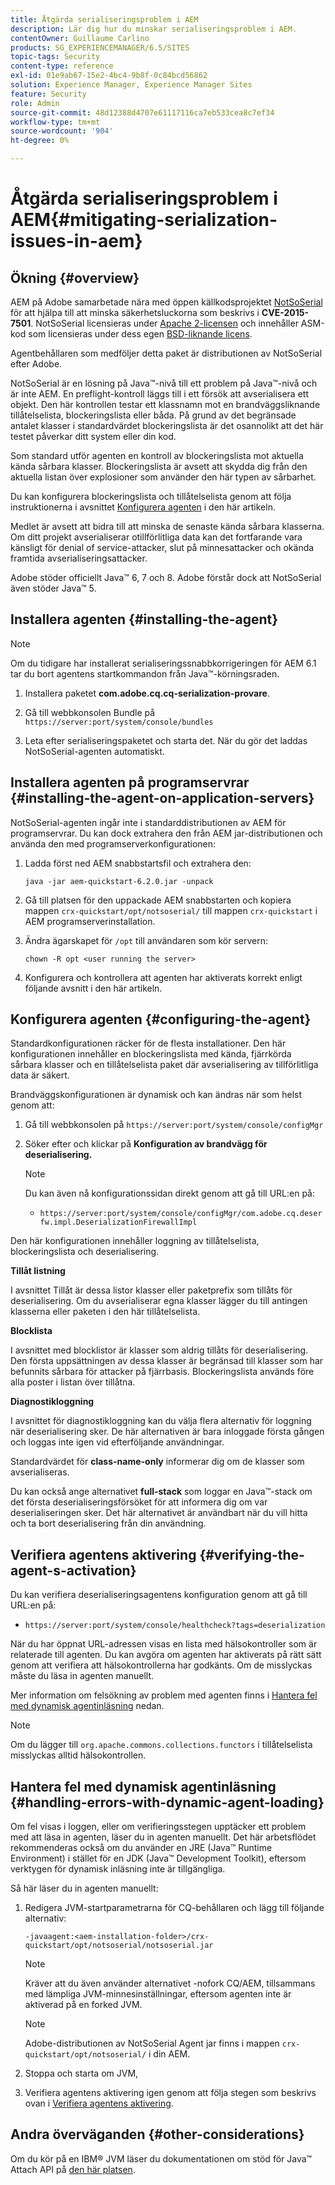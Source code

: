 ```yaml
---
title: Åtgärda serialiseringsproblem i AEM
description: Lär dig hur du minskar serialiseringsproblem i AEM.
contentOwner: Guillaume Carlino
products: SG_EXPERIENCEMANAGER/6.5/SITES
topic-tags: Security
content-type: reference
exl-id: 01e9ab67-15e2-4bc4-9b8f-0c84bcd56862
solution: Experience Manager, Experience Manager Sites
feature: Security
role: Admin
source-git-commit: 48d12388d4707e61117116ca7eb533cea8c7ef34
workflow-type: tm+mt
source-wordcount: '904'
ht-degree: 0%

---
```


# Åtgärda serialiseringsproblem i AEM{#mitigating-serialization-issues-in-aem}

## Ökning {#overview}

AEM på Adobe samarbetade nära med öppen källkodsprojektet [NotSoSerial](https://github.com/kantega/notsoserial) för att hjälpa till att minska säkerhetsluckorna som beskrivs i **CVE-2015-7501**. NotSoSerial licensieras under [Apache 2-licensen](https://www.apache.org/licenses/LICENSE-2.0) och innehåller ASM-kod som licensieras under dess egen [BSD-liknande licens](https://asm.ow2.io/).

Agentbehållaren som medföljer detta paket är distributionen av NotSoSerial efter Adobe.

NotSoSerial är en lösning på Java™-nivå till ett problem på Java™-nivå och är inte AEM. En preflight-kontroll läggs till i ett försök att avserialisera ett objekt. Den här kontrollen testar ett klassnamn mot en brandväggsliknande tillåtelselista, blockeringslista eller båda. På grund av det begränsade antalet klasser i standardvärdet blockeringslista är det osannolikt att det här testet påverkar ditt system eller din kod.

Som standard utför agenten en kontroll av blockeringslista mot aktuella kända sårbara klasser. Blockeringslista är avsett att skydda dig från den aktuella listan över explosioner som använder den här typen av sårbarhet.

Du kan konfigurera blockeringslista och tillåtelselista genom att följa instruktionerna i avsnittet [Konfigurera agenten](/help/sites-administering/mitigating-serialization-issues.md#configuring-the-agent) i den här artikeln.

Medlet är avsett att bidra till att minska de senaste kända sårbara klasserna. Om ditt projekt avserialiserar otillförlitliga data kan det fortfarande vara känsligt för denial of service-attacker, slut på minnesattacker och okända framtida avserialiseringsattacker.

Adobe stöder officiellt Java™ 6, 7 och 8. Adobe förstår dock att NotSoSerial även stöder Java™ 5.

## Installera agenten {#installing-the-agent}

>[!NOTE]
>
>Om du tidigare har installerat serialiseringssnabbkorrigeringen för AEM 6.1 tar du bort agentens startkommandon från Java™-körningsraden.

1. Installera paketet **com.adobe.cq.cq-serialization-provare**.

1. Gå till webbkonsolen Bundle på `https://server:port/system/console/bundles`
1. Leta efter serialiseringspaketet och starta det. När du gör det laddas NotSoSerial-agenten automatiskt.

## Installera agenten på programservrar {#installing-the-agent-on-application-servers}

NotSoSerial-agenten ingår inte i standarddistributionen av AEM för programservrar. Du kan dock extrahera den från AEM jar-distributionen och använda den med programserverkonfigurationen:

1. Ladda först ned AEM snabbstartsfil och extrahera den:

   ```shell
   java -jar aem-quickstart-6.2.0.jar -unpack
   ```

1. Gå till platsen för den uppackade AEM snabbstarten och kopiera mappen `crx-quickstart/opt/notsoserial/` till mappen `crx-quickstart` i AEM programserverinstallation.

1. Ändra ägarskapet för `/opt` till användaren som kör servern:

   ```shell
   chown -R opt <user running the server>
   ```

1. Konfigurera och kontrollera att agenten har aktiverats korrekt enligt följande avsnitt i den här artikeln.

## Konfigurera agenten {#configuring-the-agent}

Standardkonfigurationen räcker för de flesta installationer. Den här konfigurationen innehåller en blockeringslista med kända, fjärrkörda sårbara klasser och en tillåtelselista paket där avserialisering av tillförlitliga data är säkert.

Brandväggskonfigurationen är dynamisk och kan ändras när som helst genom att:

1. Gå till webbkonsolen på `https://server:port/system/console/configMgr`
1. Söker efter och klickar på **Konfiguration av brandvägg för deserialisering.**

   >[!NOTE]
   >
   >Du kan även nå konfigurationssidan direkt genom att gå till URL:en på:
   >
   >* `https://server:port/system/console/configMgr/com.adobe.cq.deserfw.impl.DeserializationFirewallImpl`

Den här konfigurationen innehåller loggning av tillåtelselista, blockeringslista och deserialisering.

**Tillåt listning**

I avsnittet Tillåt är dessa listor klasser eller paketprefix som tillåts för deserialisering. Om du avserialiserar egna klasser lägger du till antingen klasserna eller paketen i den här tillåtelselista.

**Blocklista**

I avsnittet med blocklistor är klasser som aldrig tillåts för deserialisering. Den första uppsättningen av dessa klasser är begränsad till klasser som har befunnits sårbara för attacker på fjärrbasis. Blockeringslista används före alla poster i listan över tillåtna.

**Diagnostikloggning**

I avsnittet för diagnostikloggning kan du välja flera alternativ för loggning när deserialisering sker. De här alternativen är bara inloggade första gången och loggas inte igen vid efterföljande användningar.

Standardvärdet för **class-name-only** informerar dig om de klasser som avserialiseras.

Du kan också ange alternativet **full-stack** som loggar en Java™-stack om det första deserialiseringsförsöket för att informera dig om var deserialiseringen sker. Det här alternativet är användbart när du vill hitta och ta bort deserialisering från din användning.

## Verifiera agentens aktivering {#verifying-the-agent-s-activation}

Du kan verifiera deserialiseringsagentens konfiguration genom att gå till URL:en på:

* `https://server:port/system/console/healthcheck?tags=deserialization`

När du har öppnat URL-adressen visas en lista med hälsokontroller som är relaterade till agenten. Du kan avgöra om agenten har aktiverats på rätt sätt genom att verifiera att hälsokontrollerna har godkänts. Om de misslyckas måste du läsa in agenten manuellt.

Mer information om felsökning av problem med agenten finns i [Hantera fel med dynamisk agentinläsning](#handling-errors-with-dynamic-agent-loading) nedan.

>[!NOTE]
>
>Om du lägger till `org.apache.commons.collections.functors` i tillåtelselista misslyckas alltid hälsokontrollen.

## Hantera fel med dynamisk agentinläsning {#handling-errors-with-dynamic-agent-loading}

Om fel visas i loggen, eller om verifieringsstegen upptäcker ett problem med att läsa in agenten, läser du in agenten manuellt. Det här arbetsflödet rekommenderas också om du använder en JRE (Java™ Runtime Environment) i stället för en JDK (Java™ Development Toolkit), eftersom verktygen för dynamisk inläsning inte är tillgängliga.

Så här läser du in agenten manuellt:

1. Redigera JVM-startparametrarna för CQ-behållaren och lägg till följande alternativ:

   ```shell
   -javaagent:<aem-installation-folder>/crx-quickstart/opt/notsoserial/notsoserial.jar
   ```

   >[!NOTE]
   >
   >Kräver att du även använder alternativet -nofork CQ/AEM, tillsammans med lämpliga JVM-minnesinställningar, eftersom agenten inte är aktiverad på en forked JVM.

   >[!NOTE]
   >
   >Adobe-distributionen av NotSoSerial Agent jar finns i mappen `crx-quickstart/opt/notsoserial/` i din AEM.

1. Stoppa och starta om JVM,

1. Verifiera agentens aktivering igen genom att följa stegen som beskrivs ovan i [Verifiera agentens aktivering](/help/sites-administering/mitigating-serialization-issues.md#verifying-the-agent-s-activation).

## Andra överväganden {#other-considerations}

Om du kör på en IBM® JVM läser du dokumentationen om stöd för Java™ Attach API på [den här platsen](https://www.ibm.com/docs/en/sdk-java-technology/8?topic=documentation-java-attach-api).
